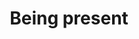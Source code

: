 ---
title: "Being present"
linkTitle: "Being present"
weight: 0
description: >
  Being present description.
---